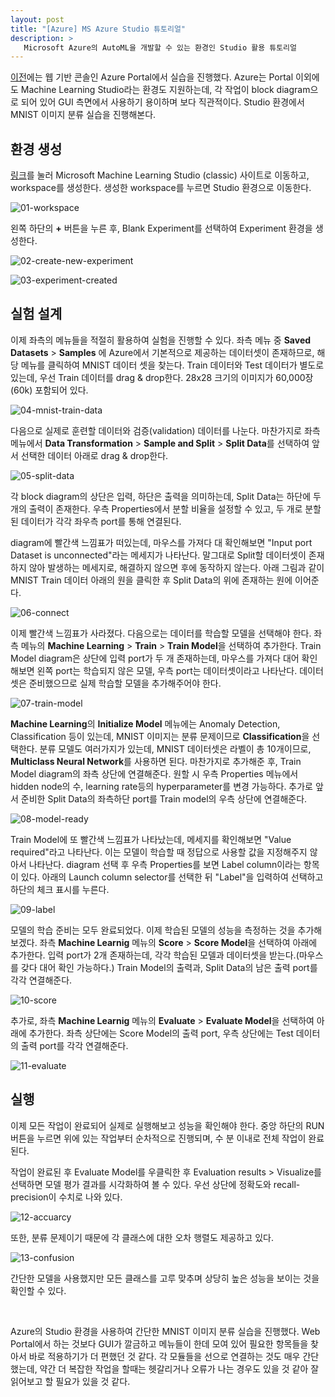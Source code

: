 ```yaml
---
layout: post
title: "[Azure] MS Azure Studio 튜토리얼"
description: >
   Microsoft Azure의 AutoML을 개발할 수 있는 환경인 Studio 활용 튜토리얼
---
```


[이전](https://pyeon9.github.io/blog/artificial-intelligence/2021-04-17-MS-Azure-AutoML-tutorial-(1)/)에는 웹 기반 콘솔인 Azure Portal에서 실습을 진행했다. Azure는 Portal 이외에도 Machine Learning Studio라는 환경도 지원하는데, 각 작업이 block diagram으로 되어 있어 GUI 측면에서 사용하기 용이하며 보다 직관적이다. Studio 환경에서 MNIST 이미지 분류 실습을 진행해본다.

## 환경 생성
[링크](https://studio.azureml.net/)를 눌러 Microsoft Machine Learning Studio (classic) 사이트로 이동하고, workspace를 생성한다. 생성한 workspace를 누르면 Studio 환경으로 이동한다. 

![01-workspace](https://github.com/pyeon9/images-for-github-page/blob/main/aritificial-intelligence/2021-08/08-10-ms-azure-studio-mnist-tutorial/01-workspace.png?raw=true)

왼쪽 하단의 **+** 버튼을 누른 후, Blank Experiment를 선택하여 Experiment 환경을 생성한다.

![02-create-new-experiment](https://github.com/pyeon9/images-for-github-page/blob/main/aritificial-intelligence/2021-08/08-10-ms-azure-studio-mnist-tutorial/02-new-experiment.png?raw=true)

![03-experiment-created](https://github.com/pyeon9/images-for-github-page/blob/main/aritificial-intelligence/2021-08/08-10-ms-azure-studio-mnist-tutorial/03-experiment-created.png?raw=true)


## 실험 설계

이제 좌측의 메뉴들을 적절히 활용하여 실험을 진행할 수 있다. 좌측 메뉴 중 **Saved Datasets** > **Samples** 에 Azure에서 기본적으로 제공하는 데이터셋이 존재하므로, 해당 메뉴를 클릭하여 MNIST 데이터 셋을 찾는다. Train 데이터와 Test 데이터가 별도로 있는데, 우선 Train 데이터를 drag & drop한다. 28x28 크기의 이미지가 60,000장(60k) 포함되어 있다.

![04-mnist-train-data](https://github.com/pyeon9/images-for-github-page/blob/main/aritificial-intelligence/2021-08/08-10-ms-azure-studio-mnist-tutorial/04-mnist-train-data.png?raw=true) 

다음으로 실제로 훈련할 데이터와 검증(validation) 데이터를 나눈다. 마찬가지로 좌측 메뉴에서 **Data Transformation** > **Sample and Split** > **Split Data**를 선택하여 앞서 선택한 데이터 아래로 drag & drop한다.

![05-split-data](https://github.com/pyeon9/images-for-github-page/blob/main/aritificial-intelligence/2021-08/08-10-ms-azure-studio-mnist-tutorial/05-split-data.png?raw=true)

각 block diagram의 상단은 입력, 하단은 출력을 의미하는데, Split Data는 하단에 두 개의 출력이 존재한다. 우측 Properties에서 분할 비율을 설정할 수 있고, 두 개로 분할된 데이터가 각각 좌우측 port를 통해 연결된다.

diagram에 빨간색 느낌표가 떠있는데, 마우스를 가져다 대 확인해보면 "Input port Dataset is unconnected"라는 메세지가 나타난다. 말그대로 Split할 데이터셋이 존재하지 않아 발생하는 메세지로, 해결하지 않으면 후에 동작하지 않는다. 아래 그림과 같이 MNIST Train 데이터 아래의 원을 클릭한 후 Split Data의 위에 존재하는 원에 이어준다. 

![06-connect](https://github.com/pyeon9/images-for-github-page/blob/main/aritificial-intelligence/2021-08/08-10-ms-azure-studio-mnist-tutorial/06-connect.png?raw=true)

이제 빨간색 느낌표가 사라졌다. 다음으로는 데이터를 학습할 모델을 선택해야 한다. 좌측 메뉴의 **Machine Learning** > **Train** > **Train Model**을 선택하여 추가한다. Train Model diagram은 상단에 입력 port가 두 개 존재하는데, 마우스를 가져다 대어 확인해보면 왼쪽 port는 학습되지 않은 모델, 우측 port는 데이터셋이라고 나타난다. 데이터셋은 준비했으므로 실제 학습할 모델을 추가해주어야 한다. 

![07-train-model](https://github.com/pyeon9/images-for-github-page/blob/main/aritificial-intelligence/2021-08/08-10-ms-azure-studio-mnist-tutorial/07-train-model.png?raw=true)

**Machine Learning**의 **Initialize Model** 메뉴에는 Anomaly Detection, Classification 등이 있는데, MNIST 이미지는 분류 문제이므로 **Classification**을 선택한다. 분류 모델도 여러가지가 있는데, MNIST 데이터셋은 라벨이 총 10개이므로, **Multiclass Neural Network**를 사용하면 된다. 마찬가지로 추가해준 후, Train Model diagram의 좌측 상단에 연결해준다. 원할 시 우측 Properties 메뉴에서 hidden node의 수, learning rate등의 hyperparameter를 변경 가능하다.
추가로 앞서 준비한 Split Data의 좌측하단 port를 Train model의 우측 상단에 연결해준다. 

![08-model-ready](https://github.com/pyeon9/images-for-github-page/blob/main/aritificial-intelligence/2021-08/08-10-ms-azure-studio-mnist-tutorial/08-model-ready.png?raw=true)

Train Model에 또 빨간색 느낌표가 나타났는데, 메세지를 확인해보면 "Value required"라고 나타난다. 이는 모델이 학습할 때 정답으로 사용할 값을 지정해주지 않아서 나타난다. diagram 선택 후 우측 Properties를 보면 Label column이라는 항목이 있다. 아래의 Launch column selector를 선택한 뒤 "Label"을 입력하여 선택하고 하단의 체크 표시를 누른다. 

![09-label](https://github.com/pyeon9/images-for-github-page/blob/main/aritificial-intelligence/2021-08/08-10-ms-azure-studio-mnist-tutorial/09-label.png?raw=true)

모델의 학습 준비는 모두 완료되었다. 이제 학습된 모델의 성능을 측정하는 것을 추가해보겠다. 좌측 **Machine Learnig** 메뉴의 **Score** > **Score Model**을 선택하여 아래에 추가한다. 입력 port가 2개 존재하는데, 각각 학습된 모델과 데이터셋을 받는다.(마우스를 갖다 대어 확인 가능하다.) Train Model의 출력과, Split Data의 남은 출력 port를 각각 연결해준다.

![10-score](https://github.com/pyeon9/images-for-github-page/blob/main/aritificial-intelligence/2021-08/08-10-ms-azure-studio-mnist-tutorial/10-score.png?raw=true)

추가로, 좌측 **Machine Learnig** 메뉴의 **Evaluate** > **Evaluate Model**을 선택하여 아래에 추가한다. 좌측 상단에는 Score Model의 출력 port, 우측 상단에는 Test 데이터의 출력 port를 각각 연결해준다.

![11-evaluate](https://github.com/pyeon9/images-for-github-page/blob/main/aritificial-intelligence/2021-08/08-10-ms-azure-studio-mnist-tutorial/11-evaluate.png?raw=true)


## 실행

이제 모든 작업이 완료되어 실제로 실행해보고 성능을 확인해야 한다. 중앙 하단의 RUN 버튼을 누르면 위에 있는 작업부터 순차적으로 진행되며, 수 분 이내로 전체 작업이 완료된다.

작업이 완료된 후 Evaluate Model를 우클릭한 후 Evaluation results > Visualize를 선택하면 모델 평가 결과를 시각화하여 볼 수 있다. 우선 상단에 정확도와 recall-precision이 수치로 나와 있다. 

![12-accuarcy](https://github.com/pyeon9/images-for-github-page/blob/main/aritificial-intelligence/2021-08/08-10-ms-azure-studio-mnist-tutorial/12-accuracy.png?raw=true)

또한, 분류 문제이기 때문에 각 클래스에 대한 오차 행렬도 제공하고 있다.

![13-confusion](https://github.com/pyeon9/images-for-github-page/blob/main/aritificial-intelligence/2021-08/08-10-ms-azure-studio-mnist-tutorial/13-confusion.png?raw=true)

간단한 모델을 사용했지만 모든 클래스를 고루 맞추며 상당히 높은 성능을 보이는 것을 확인할 수 있다.


<br/>

Azure의 Studio 환경을 사용하여 간단한 MNIST 이미지 분류 실습을 진행했다. Web Portal에서 하는 것보다 GUI가 깔금하고 메뉴들이 한데 모여 있어 필요한 항목들을 찾아서 바로 적용하기가 더 편했던 것 같다. 각 모듈들을 선으로 연결하는 것도 매우 간단했는데, 약간 더 복잡한 작업을 할때는 헷갈리거나 오류가 나는 경우도 있을 것 같아 잘 읽어보고 할 필요가 있을 것 같다.

<!-- Last modified: 21-08-10, 09:21 -->